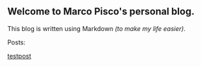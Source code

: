 ## Welcome to Marco Pisco's personal blog.
This blog is written using Markdown <i>(to make my life easier)</i>.

Posts:

[testpost](testpost)
